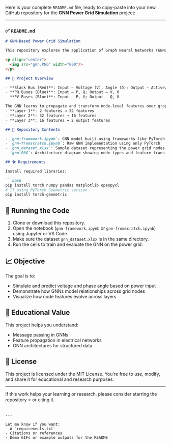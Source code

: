 Here is your complete `README.md` file, ready to copy-paste into your new GitHub repository for the **GNN Power Grid Simulation** project:

---

### ✅ `README.md`

````markdown
# GNN-Based Power Grid Simulation

This repository explores the application of Graph Neural Networks (GNNs) for modeling and simulating electrical power grids. Each node (bus) in the network is treated as a vertex with associated features, and the GNN learns to predict electrical quantities like voltage and phase angle based on power input.

<p align="center">
  <img src="gnn.PNG" width="600"/>
</p>

## 📘 Project Overview

- **Slack Bus (Red)**: Input – Voltage (V), Angle (δ); Output – Active/Reactive Power (P, Q)
- **PQ Buses (Blue)**: Input – P, Q; Output – V, δ
- **PV Buses (Blue)**: Input – P, V; Output – Q, δ

The GNN learns to propagate and transform node-level features over graph layers:
- **Layer 1**: 2 features → 32 features
- **Layer 2**: 32 features → 16 features
- **Layer 3**: 16 features → 2 output features

## 📂 Repository Contents

- `gnn-framework.ipynb`: GNN model built using frameworks like PyTorch Geometric
- `gnn-fromscratch.ipynb`: Raw GNN implementation using only PyTorch
- `gnn_dataset.xlsx`: Sample dataset representing the power grid nodes
- `gnn.PNG`: Architecture diagram showing node types and feature transformation

## 🛠 Requirements

Install required libraries:

```bash
pip install torch numpy pandas matplotlib openpyxl
# If using PyTorch Geometric version
pip install torch-geometric
````

## 🚀 Running the Code

1. Clone or download this repository.
2. Open the notebook (`gnn-framework.ipynb` or `gnn-fromscratch.ipynb`) using Jupyter or VS Code.
3. Make sure the dataset `gnn_dataset.xlsx` is in the same directory.
4. Run the cells to train and evaluate the GNN on the power grid.

## 📈 Objective

The goal is to:

* Simulate and predict voltage and phase angle based on power input
* Demonstrate how GNNs model relationships across grid nodes
* Visualize how node features evolve across layers

## 🧪 Educational Value

This project helps you understand:

* Message passing in GNNs
* Feature propagation in electrical networks
* GNN architectures for structured data

## 📄 License

This project is licensed under the MIT License. You're free to use, modify, and share it for educational and research purposes.

---

If this work helps your learning or research, please consider starring the repository ⭐ or citing it.

```

---

Let me know if you want:
- A `requirements.txt`
- Citations or references
- Demo GIFs or example outputs for the README
```
